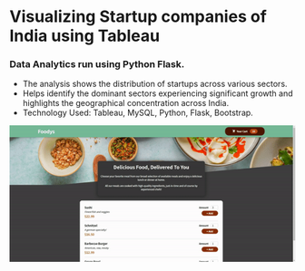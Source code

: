 
<h1>Visualizing Startup companies of India using Tableau</h1>

<h3>Data Analytics run using Python Flask. </h3>

<ul>
<li>The analysis shows the distribution of startups across various sectors.</li>
<li> Helps identify the dominant sectors experiencing significant growth and highlights the geographical concentration
across India.</li>
<li>Technology Used: Tableau, MySQL, Python, Flask, Bootstrap.</li>
</ul>

![](https://github.com/rudeUltra/food/blob/master/public/food.gif)
